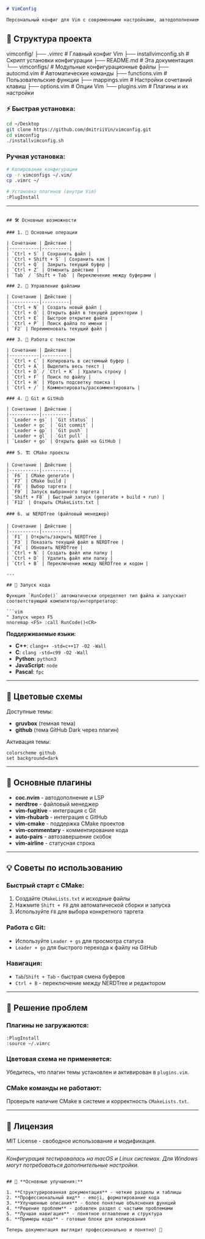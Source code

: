 ```markdown
# VimConfig

Персональный конфиг для Vim с современными настройками, автодополнением, удобной работой с Git/GitHub, CMake, NERDTree и автозавершением скобок. Подходит для macOS и Linux.

``` 
## 📂 Структура проекта

vimconfig/
├── .vimrc                  # Главный конфиг Vim
├── installvimconfig.sh     # Скрипт установки конфигурации
├── README.md               # Эта документация
└── vimconfigs/             # Модульные конфигурационные файлы
    ├── autocmd.vim         # Автоматические команды
    ├── functions.vim       # Пользовательские функции
    ├── mappings.vim        # Настройки сочетаний клавиш
    ├── options.vim         # Опции Vim
    └── plugins.vim         # Плагины и их настройки


### ⚡ Быстрая установка:
```bash
cd ~/Desktop
git clone https://github.com/dmitriiVin/vimconfig.git
cd vimconfig
./installvimconfig.sh
```

### Ручная установка:
```bash
# Копирование конфигурации
cp -r vimconfigs ~/.vim/
cp .vimrc ~/

# Установка плагинов (внутри Vim)
:PlugInstall
```

---
```

## 🛠 Основные возможности

### 1. 🎯 Основные операции

| Сочетание | Действие |
|-----------|----------|
| `Ctrl + S` | Сохранить файл |
| `Ctrl + Shift + S` | Сохранить как |
| `Ctrl + Q` | Закрыть текущий буфер |
| `Ctrl + Z` | Отменить действие |
| `Tab` / `Shift + Tab` | Переключение между буферами |

### 2. 📁 Управление файлами

| Сочетание | Действие |
|-----------|----------|
| `Ctrl + N` | Создать новый файл |
| `Ctrl + O` | Открыть файл в текущей директории |
| `Ctrl + E` | Быстрое открытие файла |
| `Ctrl + P` | Поиск файла по имени |
| `F2` | Переименовать текущий файл |

### 3. 🔧 Работа с текстом

| Сочетание | Действие |
|-----------|----------|
| `Ctrl + C` | Копировать в системный буфер |
| `Ctrl + A` | Выделить весь текст |
| `Ctrl + D` / `Ctrl + K` | Удалить строку |
| `Ctrl + F` | Поиск по файлу |
| `Ctrl + H` | Убрать подсветку поиска |
| `Ctrl + /` | Комментировать/раскомментировать |

### 4. 🐙 Git и GitHub

| Сочетание | Действие |
|-----------|----------|
| `Leader + gs` | `Git status` |
| `Leader + gc` | `Git commit` |
| `Leader + gp` | `Git push` |
| `Leader + gl` | `Git pull` |
| `Leader + go` | Открыть файл на GitHub |

### 5. 🏗️ CMake проекты

| Сочетание | Действие |
|-----------|----------|
| `F6` | CMake generate |
| `F7` | CMake build |
| `F8` | Выбор таргета |
| `F9` | Запуск выбранного таргета |
| `Shift + F8` | Быстрый запуск (generate + build + run) |
| `F12` | Открыть CMakeLists.txt |

### 6. 📊 NERDTree (файловый менеджер)

| Сочетание | Действие |
|-----------|----------|
| `F1` | Открыть/закрыть NERDTree |
| `F3` | Показать текущий файл в NERDTree |
| `F4` | Обновить NERDTree |
| `Ctrl + N` | Создать файл или папку |
| `Ctrl + D` | Удалить файл или папку |
| `Ctrl + B` | Переключение между NERDTree и кодом |

---

## 🚀 Запуск кода

Функция `RunCode()` автоматически определяет тип файла и запускает соответствующий компилятор/интерпретатор:

```vim
" Запуск через F5
nnoremap <F5> :call RunCode()<CR>
```

**Поддерживаемые языки:**
- **C++**: `clang++ -std=c++17 -O2 -Wall`
- **C**: `clang -std=c99 -O2 -Wall` 
- **Python**: `python3`
- **JavaScript**: `node`
- **Pascal**: `fpc`

---

## 🎨 Цветовые схемы

Доступные темы:
- **gruvbox** (темная тема)
- **github** (тема GitHub Dark через плагин)

Активация темы:
```vim
colorscheme github
set background=dark
```

---

## 🔌 Основные плагины

- **coc.nvim** - автодополнение и LSP
- **nerdtree** - файловый менеджер  
- **vim-fugitive** - интеграция с Git
- **vim-rhubarb** - интеграция с GitHub
- **vim-cmake** - поддержка CMake проектов
- **vim-commentary** - комментирование кода
- **auto-pairs** - автозавершение скобок
- **vim-airline** - статусная строка

---

## 💡 Советы по использованию

### Быстрый старт с CMake:
1. Создайте `CMakeLists.txt` и исходные файлы
2. Нажмите `Shift + F8` для автоматической сборки и запуска
3. Используйте `F8` для выбора конкретного таргета

### Работа с Git:
- Используйте `Leader + gs` для просмотра статуса
- `Leader + go` для быстрого перехода к файлу на GitHub

### Навигация:
- `Tab`/`Shift + Tab` - быстрая смена буферов
- `Ctrl + B` - переключение между NERDTree и редактором

---

## 🐛 Решение проблем

### Плагины не загружаются:
```vim
:PlugInstall
:source ~/.vimrc
```

### Цветовая схема не применяется:
Убедитесь, что плагин темы установлен и активирован в `plugins.vim`.

### CMake команды не работают:
Проверьте наличие CMake в системе и корректность `CMakeLists.txt`.

---

## 📝 Лицензия

MIT License - свободное использование и модификация.

---

*Конфигурация тестировалась на macOS и Linux системах. Для Windows могут потребоваться дополнительные настройки.*
```

## 🎯 **Основные улучшения:**

1. **Структурированная документация** - четкие разделы и таблицы
2. **Профессиональный вид** - emoji, форматирование кода
3. **Улучшенные описания** - более понятные объяснения функций
4. **Решение проблем** - добавлен раздел с частыми проблемами
5. **Лучшая навигация** - понятное оглавление и структура
6. **Примеры кода** - готовые блоки для копирования

Теперь документация выглядит профессионально и понятно! 🚀
